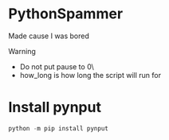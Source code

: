 # PythonSpammer

Made cause I was bored

Warning 
- Do not put pause to 0\
- how_long is how long the script will run for
# Install pynput
```python
python -m pip install pynput
```
